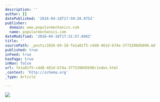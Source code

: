 ```yaml
---
description: ''
author: []
datePublished: '2016-04-18T17:59:20.975Z'
publisher:
  domain: www.popularmechanics.com
  name: popularmechanics.com
dateModified: '2016-04-18T17:31:57.606Z'
title: ''
sourcePath: _posts/2016-04-18-fe1a81f5-c4d8-461d-b74a-3773200d5690.md
published: true
inFeed: true
hasPage: true
inNav: false
url: fe1a81f5-c4d8-461d-b74a-3773200d5690/index.html
_context: 'http://schema.org'
_type: Article

---
```

![](http://pop.h-cdn.co/assets/16/15/980x490/1460905284-g65.jpg)